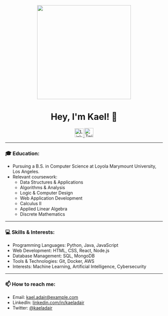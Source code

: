<div id="header" align="center">
  <img src="https://media.giphy.com/media/Qo2dupDib32rkTY4hX/giphy.gif" width="300"/>
</div>

<h1 align="center">Hey, I'm Kael! 👋</h1>

<p align="center">
  <a href="https://www.linkedin.com/in/kaeladair/">
    <img src="https://img.shields.io/badge/LinkedIn-blue?style=for-the-badge&logo=linkedin&logoColor=white" style="height:28px" alt="LinkedIn Badge"/>
  </a>
  <a href="https://twitter.com/kaeladair">
    <img src="https://img.shields.io/twitter/follow/kaeladair?label=Follow&style=social" style="height:29px" alt="Twitter Follow Badge"/>
  </a>
</p>

---

### 🎓 Education:

- Pursuing a B.S. in Computer Science at Loyola Marymount University, Los Angeles.
- Relevant coursework:
    - Data Structures & Applications
    - Algorithms & Analysis
    - Logic & Computer Design
    - Web Application Development
    - Calculus II
    - Applied Linear Algebra
    - Discrete Mathematics

---

### 💻 Skills & Interests:

- Programming Languages: Python, Java, JavaScript
- Web Development: HTML, CSS, React, Node.js
- Database Management: SQL, MongoDB
- Tools & Technologies: Git, Docker, AWS
- Interests: Machine Learning, Artificial Intelligence, Cybersecurity

---

### 📫 How to reach me:

- Email: [kael.adair@example.com](mailto:kaeljadair@gmail.com)
- LinkedIn: [linkedin.com/in/kaeladair](https://www.linkedin.com/in/kaeladair/)
- Twitter: [@kaeladair](https://twitter.com/kaeladair)
